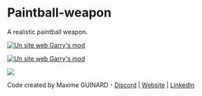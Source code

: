 # Paintball-weapon
A realistic paintball weapon.

<a href="https://www.maxime-guinard.fr/" target="_blank" rel="noreferrer"> <img src="https://steamuserimages-a.akamaihd.net/ugc/838084485064868105/4592E8F99C2E3EFC4A603010D9BAC56FBF26941B/?imw=637&imh=358&ima=fit&impolicy=Letterbox&imcolor=%23000000&letterbox=true" alt="Un site web Garry's mod"/> </a>

<a href="https://www.maxime-guinard.fr/" target="_blank" rel="noreferrer"> <img src="https://steamuserimages-a.akamaihd.net/ugc/838084485064868136/C2A5C9B3ACC325AE9E89A0FB9FBB383DA6EC9590/?imw=637&imh=358&ima=fit&impolicy=Letterbox&imcolor=%23000000&letterbox=true" alt="Un site web Garry's mod"/> </a>

![](https://i.pinimg.com/originals/f9/60/75/f96075e0ac443e971d3555ef16751307.gif)

Code created by Maxime GUINARD - <a href="https://discord.com/invite/K2uUHdf" target="_blank">Discord</a> | <a href="http://dev-maxime-guinard.fr" target="_blank">Website</a> | <a href="https://www.linkedin.com/in/maxime-guinard/" target="_blank">LinkedIn</a>
